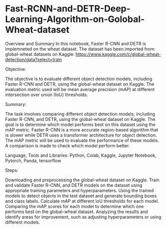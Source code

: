 # Fast-RCNN-and-DETR-Deep-Learning-Algorithm-on-Golobal-Wheat-dataset

Overview and Summary
In this notebook, Faster R-CNN and DETR is implemneted on the wheat dataset. The dataset has been imported from: global-wheat datasets on Kaggle: https://www.kaggle.com/c/global-wheat-detection/data?select=train

Objective:

The objective is to evaluate different object detection models, including Faster R-CNN and DETR, using the global-wheat dataset on Kaggle. The evaluation metric used will be mean average precision (mAP) at different intersection over union (IoU) thresholds.

Summary:

The task involves comparing different object detection models, including Faster R-CNN, and DETR, using the global-wheat dataset on Kaggle. The goal is to determine which model performs best on this dataset using the mAP metric. Faster R-CNN is a more accurate region-based algorithm that is slower while DETR uses a transformer architecture for object detection. The mAP metric will be used to evaluate the performance of these models. A comparison is made to check which model perform better.

Language, Tools and Libraries: Python, Colab, Kaggle, Jupyter Notebook, Pytorch, Panda, tensorflow

Steps:

Downloading and preprocessing the global-wheat dataset on Kaggle.
Train and validate Faster R-CNN, and DETR models on the dataset using appropriate training parameters and hyperparameters.
Using the trained models to detect objects in the test dataset and generate bounding boxes and class labels.
Calculate mAP at different IoU thresholds for each model.
Comparing the mAP scores for each model to determine which one performs best on the global-wheat dataset.
Analyzing the results and identify areas for improvement, such as adjusting hyperparameters or using different models.
